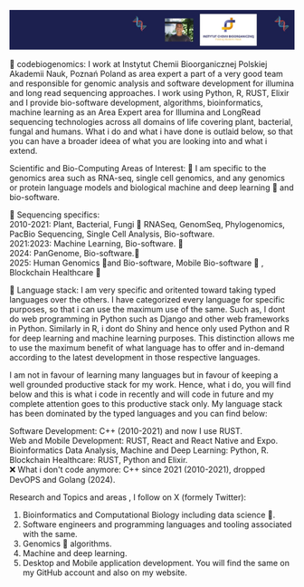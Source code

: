 ![](https://github.com/codebiogenomics/codebiogenomics/blob/main/codebiogenomics.jpg)

🧬 codebiogenomics: I work at Instytut Chemii Bioorganicznej Polskiej Akademii Nauk, Poznań Poland as area expert a part of a very good team and responsible for genomic analysis and software development for illumina and long read sequencing approaches. I work using Python, R, RUST, Elixir and I provide bio-software development, algorithms, bioinformatics, machine learning as an Area Expert area for Illumina and LongRead sequencing technologies across all domains of life covering plant, bacterial, fungal and humans. What i do and what i have done is outlaid below, so that you can have a broader ideea of what you are looking into and what i extend. 

Scientific and Bio-Computing Areas of Interest: 
🧬 I am specific to the genomics area such as RNA-seq, single cell genomics, and any genomics or protein language models and biological machine and deep learning 🧬 and bio-software. 

🧬 Sequencing specifics: \
2010-2021: Plant, Bacterial, Fungi 🧬 RNASeq, GenomSeq, Phylogenomics, PacBio Sequencing, Single Cell Analysis, Bio-software. \
2021:2023: Machine Learning, Bio-software. 🧬 \
2024: PanGenome, Bio-software.🧬 \
2025: Human Genomics 🧬and Bio-software, Mobile Bio-software 🧬 , Blockchain Healthcare 🧬

🧬 Language stack: I am very specific and oritented toward taking typed languages over the others. I have categorized every language for specific purposes, so that i can use the maximum use of the same. Such as, I dont do web programming in Python such as Django and other web frameworks in Python. Similarly in R, i dont do Shiny and hence only used Python and R for deep learning and machine learning purposes. This distinction allows me to use the maximum benefit of what language has to offer and in-demand according to the latest development in those respective languages. 

I am not in favour of learning many languages but in favour of keeping a well grounded productive stack for my work. Hence, what i do, you will find below and this is what i code in recently and will code in future and my complete attention goes to this productive stack only. My language stack has been dominated by the typed languages and you can find below: 

Software Development: C++ (2010-2021) and now I use RUST. \
Web and Mobile Development: RUST, React and React Native and Expo. \
Bioinformatics Data Analysis, Machine and Deep Learning: Python, R. \
Blockchain Healthcare: RUST, Python and Elixir. \
❌ What i don't code anymore: C++ since 2021 (2010-2021), dropped DevOPS and Golang (2024).

Research and Topics and areas , I follow on X (formely Twitter):
1. Bioinformatics and Computational Biology including data science 🧬. 
2. Software engineers and programming languages and tooling associated with the same. 
3. Genomics 🧬 algorithms. 
4. Machine and deep learning. 
5. Desktop and Mobile application development. 
You will find the same on my GitHub account and also on my website.
